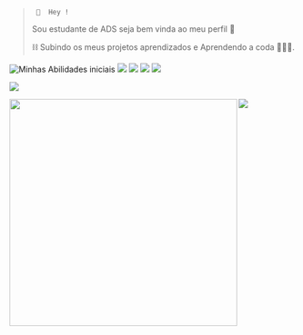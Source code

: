 <!--  
**mayarapreta/mayarapreta** is a ✨ _special_ ✨ repository because its `README.md` (this file) appears on your GitHub profile.


 <!-- apresentacao -->
>      🤩  Hey !
 >   <p> Sou estudante de ADS seja bem vinda ao meu perfil 🌱</p>
 >   <p>⛓️ Subindo os meus projetos aprendizados e Aprendendo a coda 👨‍💻🚀. </p>        
>  


![Minhas Abilidades iniciais](https://img.shields.io/badge/HTML5-E34F26?style=for-the-badge&logo=html5&logoColor=white) 
![](https://img.shields.io/badge/CSS3-1572B6?style=for-the-badge&logo=css3&logoColor=white)
![](https://img.shields.io/badge/GIT-E44C30?style=for-the-badge&logo=git&logoColor=white)
![](https://img.shields.io/badge/MySQL-005C84?style=for-the-badge&logo=mysql&logoColor=white)
![](https://img.shields.io/badge/Java-ED8B00?style=for-the-badge&logo=java&logoColor=white)

<!-- minha rede sociais -->

 
![](https://img.shields.io/badge/LinkedIn-0077B5?style=for-the-badge&logo=linkedin&logoColor=white )
<a href="https://www.linkedin.com/in/mayara-dorneles">

 <img width= "400px" align="left" src="https://github-readme-stats.vercel.app/api?username=mayarapreta&theme=synthwave"/>
 <img  heigth= "400em" src= "https://github-readme-stats.vercel.app/api/top-langs/?username=mayarapreta&theme=synthwave"/>




  
 


